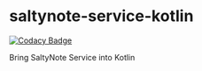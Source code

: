 # saltynote-service-kotlin

[![Codacy Badge](https://api.codacy.com/project/badge/Grade/2c9814eee6e840a4b8085404f7bc0209)](https://app.codacy.com/gh/SaltyNote/saltynote-service-kotlin?utm_source=github.com&utm_medium=referral&utm_content=SaltyNote/saltynote-service-kotlin&utm_campaign=Badge_Grade)

Bring SaltyNote Service into Kotlin
